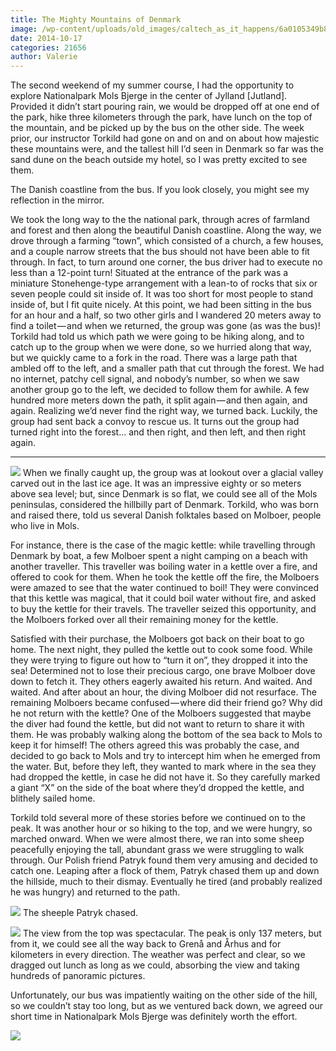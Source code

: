 ```yaml
---
title: The Mighty Mountains of Denmark
image: /wp-content/uploads/old_images/caltech_as_it_happens/6a0105349b8251970b01b8d07aff2f970c.jpg
date: 2014-10-17
categories: 21656
author: Valerie
---
```


The second weekend of my summer course, I had the opportunity to explore Nationalpark Mols Bjerge in the center of Jylland [Jutland]. Provided it didn’t start pouring rain, we would be dropped off at one end of the park, hike three kilometers through the park, have lunch on the top of the mountain, and be picked up by the bus on the other side. The week prior, our instructor Torkild had gone on and on and on about how majestic these mountains were, and the tallest hill I’d seen in Denmark so far was the sand dune on the beach outside my hotel, so I was pretty excited to see them.

The Danish coastline from the bus. If you look closely, you might see my reflection in the mirror.

We took the long way to the the national park, through acres of farmland and forest and then along the beautiful Danish coastline. Along the way, we drove through a farming “town”, which consisted of a church, a few houses, and a couple narrow streets that the bus should not have been able to fit through. In fact, to turn around one corner, the bus driver had to execute no less than a 12-point turn!
Situated at the entrance of the park was a miniature Stonehenge-type arrangement with a lean-to of rocks that six or seven people could sit inside of. It was too short for most people to stand inside of, but I fit quite nicely. At this point, we had been sitting in the bus for an hour and a half, so two other girls and I wandered 20 meters away to find a toilet — and when we returned, the group was gone (as was the bus)!
Torkild had told us which path we were going to be hiking along, and to catch up to the group when we were done, so we hurried along that way, but we quickly came to a fork in the road. There was a large path that ambled off to the left, and a smaller path that cut through the forest. We had no internet, patchy cell signal, and nobody’s number, so when we saw another group go to the left, we decided to follow them for awhile. A few hundred more meters down the path, it split again — and then again, and again. Realizing we’d never find the right way, we turned back. Luckily, the group had sent back a convoy to rescue us. It turns out the group had turned right into the forest… and then right, and then left, and then right again.

---



![](/old_images/caltech_as_it_happens/6a0105349b8251970b01b8d07aff7e970c.jpg)
When we finally caught up, the group was at lookout over a glacial valley carved out in the last ice age. It was an impressive eighty or so meters above sea level; but, since Denmark is so flat, we could see all of the Mols peninsulas, considered the hillbilly part of Denmark. Torkild, who was born and raised there, told us several Danish folktales based on Molboer, people who live in Mols.

For instance, there is the case of the magic kettle: while travelling through Denmark by boat, a few Molboer spent a night camping on a beach with another traveller. This traveller was boiling water in a kettle over a fire, and offered to cook for them. When he took the kettle off the fire, the Molboers were amazed to see that the water continued to boil! They were convinced that this kettle was magical, that it could boil water without fire, and asked to buy the kettle for their travels. The traveller seized this opportunity, and the Molboers forked over all their remaining money for the kettle.

Satisfied with their purchase, the Molboers got back on their boat to go home. The next night, they pulled the kettle out to cook some food. While they were trying to figure out how to “turn it on”, they dropped it into the sea! Determined not to lose their precious cargo, one brave Molboer dove down to fetch it. They others eagerly awaited his return. And waited. And waited. And after about an hour, the diving Molboer did not resurface. The remaining Molboers became confused — where did their friend go? Why did he not return with the kettle?
One of the Molboers suggested that maybe the diver had found the kettle, but did not want to return to share it with them. He was probably walking along the bottom of the sea back to Mols to keep it for himself! The others agreed this was probably the case, and decided to go back to Mols and try to intercept him when he emerged from the water. But, before they left, they wanted to mark where in the sea they had dropped the kettle, in case he did not have it. So they carefully marked a giant “X” on the side of the boat where they’d dropped the kettle, and blithely sailed home.

Torkild told several more of these stories before we continued on to the peak. It was another hour or so hiking to the top, and we were hungry, so marched onward. When we were almost there, we ran into some sheep peacefully enjoying the tall, abundant grass we were struggling to walk through. Our Polish friend Patryk found them very amusing and decided to catch one. Leaping after a flock of them, Patryk chased them up and down the hillside, much to their dismay. Eventually he tired (and probably realized he was hungry) and returned to the path.


![](/old_images/caltech_as_it_happens/6a0105349b8251970b01bb079632e9970d.jpg)
The sheeple Patryk chased.


![](/old_images/caltech_as_it_happens/6a0105349b8251970b01b7c6f10a02970b.jpg)
The view from the top was spectacular. The peak is only 137 meters, but from it, we could see all the way back to Grenå and Århus and for kilometers in every direction. The weather was perfect and clear, so we dragged out lunch as long as we could, absorbing the view and taking hundreds of panoramic pictures.

Unfortunately, our bus was impatiently waiting on the other side of the hill, so we couldn’t stay too long, but as we ventured back down, we agreed our short time in Nationalpark Mols Bjerge was definitely worth the effort.


![](/old_images/caltech_as_it_happens/6a0105349b8251970b01b8d07b0016970c.jpg)
